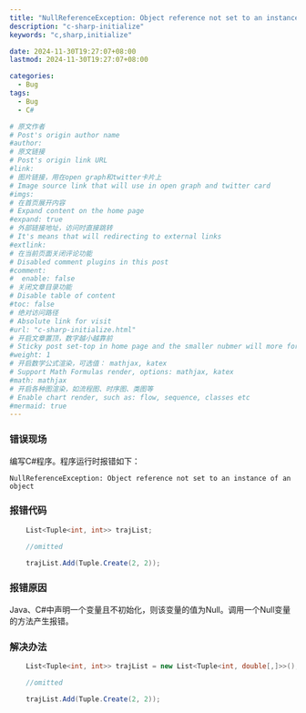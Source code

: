 ```yaml
---
title: "NullReferenceException: Object reference not set to an instance of an object"
description: "c-sharp-initialize"
keywords: "c,sharp,initialize"

date: 2024-11-30T19:27:07+08:00
lastmod: 2024-11-30T19:27:07+08:00

categories:
  - Bug
tags:
  - Bug
  - C#

# 原文作者
# Post's origin author name
#author:
# 原文链接
# Post's origin link URL
#link:
# 图片链接，用在open graph和twitter卡片上
# Image source link that will use in open graph and twitter card
#imgs:
# 在首页展开内容
# Expand content on the home page
#expand: true
# 外部链接地址，访问时直接跳转
# It's means that will redirecting to external links
#extlink:
# 在当前页面关闭评论功能
# Disabled comment plugins in this post
#comment:
#  enable: false
# 关闭文章目录功能
# Disable table of content
#toc: false
# 绝对访问路径
# Absolute link for visit
#url: "c-sharp-initialize.html"
# 开启文章置顶，数字越小越靠前
# Sticky post set-top in home page and the smaller nubmer will more forward.
#weight: 1
# 开启数学公式渲染，可选值： mathjax, katex
# Support Math Formulas render, options: mathjax, katex
#math: mathjax
# 开启各种图渲染，如流程图、时序图、类图等
# Enable chart render, such as: flow, sequence, classes etc
#mermaid: true
---
```


### 错误现场
编写C#程序。程序运行时报错如下：
```text
NullReferenceException: Object reference not set to an instance of an object
```

### 报错代码
```csharp
    List<Tuple<int, int>> trajList;

    //omitted

    trajList.Add(Tuple.Create(2, 2));
```

### 报错原因
Java、C#中声明一个变量且不初始化，则该变量的值为Null。调用一个Null变量的方法产生报错。

### 解决办法
```csharp
    List<Tuple<int, int>> trajList = new List<Tuple<int, double[,]>>(); // use new to initalize a variable.

    //omitted

    trajList.Add(Tuple.Create(2, 2));
```

<!--more-->
